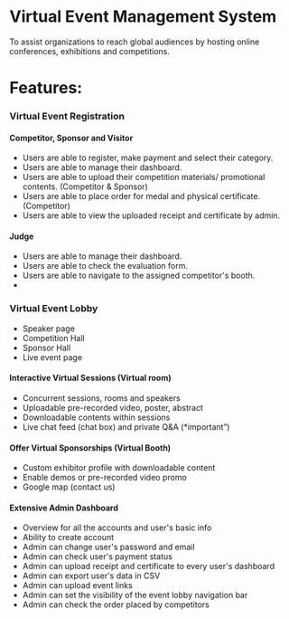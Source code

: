 # Virtual Event Management System

To assist  organizations to reach global audiences by hosting online conferences, exhibitions and competitions.

# Features:

### Virtual Event Registration

#### Competitor, Sponsor and Visitor
- Users are able to register, make payment and select their category.
- Users are able to manage their dashboard.
- Users are able to upload their competition materials/ promotional contents. (Competitor & Sponsor)
- Users are able to place order for medal and physical certificate. (Competitor)
- Users are able to view the uploaded receipt and certificate by admin.

#### Judge
- Users are able to manage their dashboard.
- Users are able to check the evaluation form.
- Users are able to navigate to the assigned competitor's booth.
- 
### Virtual Event Lobby
- Speaker page
- Competition Hall
- Sponsor Hall
- Live event page

#### Interactive Virtual Sessions (Virtual room)
- Concurrent sessions, rooms and speakers
- Uploadable pre-recorded video, poster, abstract
- Downloadable contents within sessions
- Live chat feed (chat box) and private Q&A (*important”)

#### Offer Virtual Sponsorships (Virtual Booth)
- Custom exhibitor profile with downloadable content
- Enable demos or  pre-recorded video promo
- Google map (contact us)

#### Extensive Admin Dashboard
- Overview for all the accounts and user's basic info
- Ability to create account
- Admin can change user's password and email
- Admin can check user's payment status
- Admin can upload receipt and certificate to every user's dashboard
- Admin can export user's data in CSV
- Admin can upload event links
- Admin can set the visibility of the event lobby navigation bar
- Admin can check the order placed by competitors
